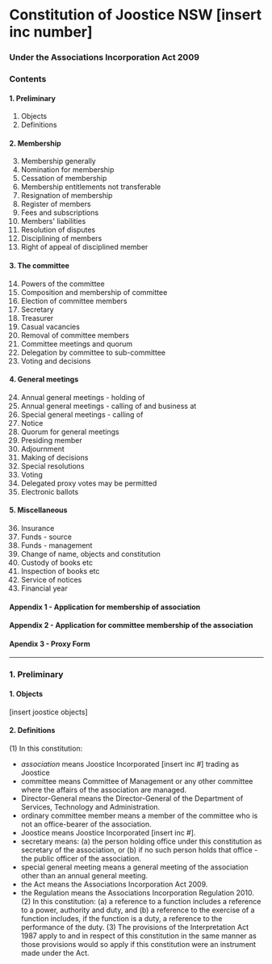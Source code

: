 Constitution of Joostice NSW [insert inc number]
===
### Under the Associations Incorporation Act 2009

### Contents

#### 1. Preliminary
1. Objects
2. Definitions

#### 2. Membership 
3. Membership generally
4. Nomination for membership
5. Cessation of membership
6. Membership entitlements not transferable
7. Resignation of membership
8. Register of members
9. Fees and subscriptions
10. Members' liabilities
11. Resolution of disputes
12. Disciplining of members
13. Right of appeal of disciplined member

#### 3. The committee 
14. Powers of the committee
15. Composition and membership of committee
16. Election of committee members
17. Secretary
18. Treasurer
19. Casual vacancies
20. Removal of committee members
21. Committee meetings and quorum
22. Delegation by committee to sub-committee
23. Voting and decisions

#### 4. General meetings
24. Annual general meetings - holding of
25. Annual general meetings - calling of and business at
26. Special general meetings - calling of
27. Notice
28. Quorum for general meetings
29. Presiding member
30. Adjournment
31. Making of decisions
32. Special resolutions
33. Voting	
34. Delegated proxy votes may be permitted
35. Electronic ballots

#### 5. Miscellaneous
36. Insurance
37. Funds - source
38. Funds - management
39. Change of name, objects and constitution
40. Custody of books etc
41. Inspection of books etc
42. Service of notices
43. Financial year

#### Appendix 1 - Application for membership of association
#### Appendix 2 - Application for committee membership of the association
#### Apendix 3 - Proxy Form

---

### 1. Preliminary

#### 1. Objects

[insert joostice objects]

#### 2. Definitions

(1) In this constitution:
- _association_ means Joostice Incorporated [insert inc #] trading as Joostice
- committee means Committee of Management or any other committee where the affairs of the association are managed.
- Director-General means the Director-General of the Department of Services, Technology and Administration.
-  ordinary committee member means a member of the committee who is not an office-bearer of the association.
- Joostice means Joostice Incorporated [insert inc #].
- secretary means:
(a) the person holding office under this constitution as secretary of the association, or
(b) if no such person holds that office - the public officer of the association.
- special general meeting means a general meeting of the association other than an annual general meeting.
- the Act means the Associations Incorporation Act 2009.
- the Regulation means the Associations Incorporation Regulation 2010. (2) In this constitution:
(a) a reference to a function includes a reference to a power, authority and duty, and
(b) a reference to the exercise of a function includes, if the function is a duty, a reference to the performance of the duty.
(3) The provisions of the Interpretation Act 1987 apply to and in respect of this constitution in the same manner as those provisions would so apply if this constitution were an instrument made under the Act.
